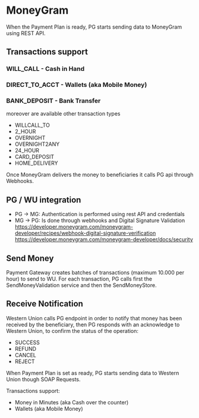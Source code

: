 # MoneyGram

When the Payment Plan is ready, PG starts sending data to MoneyGram using REST API.

## Transactions support

### WILL_CALL - Cash in Hand

###  DIRECT_TO_ACCT - Wallets (aka Mobile Money)

### BANK_DEPOSIT - Bank Transfer

moreover are available other transaction types
- WILLCALL_TO
- 2_HOUR
- OVERNIGHT
- OVERNIGHT2ANY
- 24_HOUR
- CARD_DEPOSIT
- HOME_DELIVERY

Once MoneyGram delivers the money to beneficiaries it calls PG api through Webhooks. 


## PG / WU integration

-  PG -> MG: Authentication is performed using rest API and credentials
- MG -> PG: Is done through webhooks and Digital Signature Validation
<https://developer.moneygram.com/moneygram-developer/recipes/webhook-digital-signature-verification>
<https://developer.moneygram.com/moneygram-developer/docs/security>


## Send Money

Payment Gateway creates batches of transactions (maximum 10.000 per hour) to send to WU.
For each transaction, PG calls first the SendMoneyValidation service and then the SendMoneyStore.

## Receive Notification

Western Union calls PG endpoint in order to notify that money has been received by the beneficiary, then PG responds with an acknowledge to Western Union, to confirm the status of the operation:

- SUCCESS
- REFUND
- CANCEL
- REJECT

When Payment Plan is set as ready, PG starts sending data to Western Union though SOAP Requests.

Transactions support:

- Money in Minutes (aka Cash over the counter)
- Wallets (aka Mobile Money)
